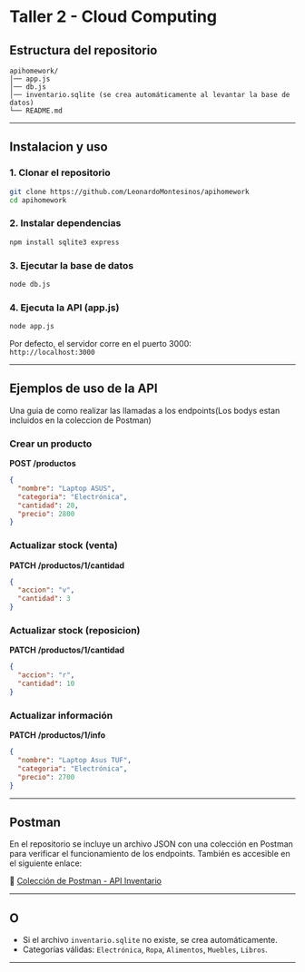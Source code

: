 # Taller 2 - Cloud Computing

## Estructura del repositorio

```
apihomework/
│── app.js
│── db.js
│── inventario.sqlite (se crea automáticamente al levantar la base de datos)
└── README.md
```

---

## Instalacion y uso

### 1. Clonar el repositorio
```bash
git clone https://github.com/LeonardoMontesinos/apihomework
cd apihomework
```

### 2. Instalar dependencias
```bash
npm install sqlite3 express
```

### 3. Ejecutar la base de datos

```bash
node db.js
```
### 4. Ejecuta la API (app.js)
```bash
node app.js
```

Por defecto, el servidor corre en el puerto 3000:  
`http://localhost:3000`

---

## Ejemplos de uso de la API
Una guia de como realizar las llamadas a los endpoints(Los bodys estan incluidos en la coleccion de Postman)

### Crear un producto
**POST /productos**
```json
{
  "nombre": "Laptop ASUS",
  "categoria": "Electrónica",
  "cantidad": 20,
  "precio": 2800
}
```

### Actualizar stock (venta)
**PATCH /productos/1/cantidad**
```json
{
  "accion": "v",
  "cantidad": 3
}
```
### Actualizar stock (reposicion)
**PATCH /productos/1/cantidad**
```json
{
  "accion": "r",
  "cantidad": 10
}
```

### Actualizar información
**PATCH /productos/1/info**
```json
{
  "nombre": "Laptop Asus TUF",
  "categoria": "Electrónica",
  "precio": 2700
}
```

---

## Postman

En el repositorio se incluye un archivo JSON con una colección en Postman para verificar el funcionamiento de los endpoints.
También es accesible en el siguiente enlace:

🔗 [Colección de Postman - API Inventario](https://www.postman.com/cryosat-cosmologist-31400775/talleres-cloud/collection/3jl372q/api-inventario?action=share&source=copy-link&creator=48242319)

---

## O

- Si el archivo `inventario.sqlite` no existe, se crea automáticamente.
- Categorías válidas: `Electrónica`, `Ropa`, `Alimentos`, `Muebles`, `Libros`.

---
